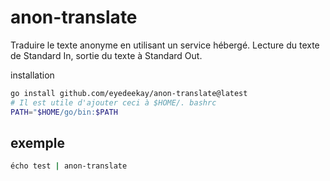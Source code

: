 # anon-translate

Traduire le texte anonyme en utilisant un service hébergé.
Lecture du texte de Standard In, sortie du texte à Standard Out.

installation

```sh
go install github.com/eyedeekay/anon-translate@latest
# Il est utile d'ajouter ceci à $HOME/. bashrc
PATH="$HOME/go/bin:$PATH
```

## exemple

```sh
écho test | anon-translate
```
